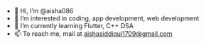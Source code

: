 - 👋 Hi, I’m @aisha086
- 👀 I’m interested in coding, app development, web development
- 🌱 I’m currently learning Flutter, C++ DSA 
- 📫 To reach me, mail at aishasiddiqui1709@gmail.com

<!---
aisha086/aisha086 is a ✨ special ✨ repository because its `README.md` (this file) appears on your GitHub profile.
You can click the Preview link to take a look at your changes.
--->
